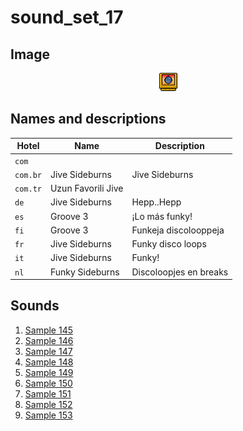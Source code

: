 # sound_set_17

## Image

<div align="center">

![sound_set_17](../uploads/imgs/17.gif)

</div>

## Names and descriptions

| Hotel | Name | Description |
|-|-|-|
| `com` |  |  |
| `com.br` | Jive Sideburns | Jive Sideburns |
| `com.tr` | Uzun Favorili Jive |  |
| `de` | Jive Sideburns | Hepp..Hepp |
| `es` | Groove 3 | ¡Lo más funky! |
| `fi` | Groove 3 | Funkeja discolooppeja |
| `fr` | Jive Sideburns | Funky disco loops |
| `it` | Jive Sideburns | Funky! |
| `nl` | Funky Sideburns | Discoloopjes en breaks |

## Sounds

1. [Sample 145](../uploads/sounds/sound_machine_sample_145.mp3)
1. [Sample 146](../uploads/sounds/sound_machine_sample_146.mp3)
1. [Sample 147](../uploads/sounds/sound_machine_sample_147.mp3)
1. [Sample 148](../uploads/sounds/sound_machine_sample_148.mp3)
1. [Sample 149](../uploads/sounds/sound_machine_sample_149.mp3)
1. [Sample 150](../uploads/sounds/sound_machine_sample_150.mp3)
1. [Sample 151](../uploads/sounds/sound_machine_sample_151.mp3)
1. [Sample 152](../uploads/sounds/sound_machine_sample_152.mp3)
1. [Sample 153](../uploads/sounds/sound_machine_sample_153.mp3)